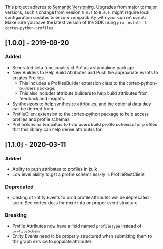 This project adheres to [Semantic Versioning](https://semver.org/spec/v2.0.0.html). Upgrades from major to major versions, such a change from version `5.6.0` to `6.0.0`, might require local configuration updates to ensure compatibility with your current scripts. Make sure you have the latest version of the SDK using `pip install -U cortex-python-profiles`.


## [1.0.0] - 2019-09-20
### Added
* Seperated beta functionality of Po1 as a standalone package. 
* New Builders to Help Build Attributes and Push the appropriate events to creates Profiles.
  * This includes a ProfilesBuilder extension class to the cortex-python-builders package. 
  * This also includes attribute builders to help build attributes from feedback and insights.
* Synthesizors to help synthesize attributes, and the optional data they can be derived from
* ProfileClient extension to the cortex-python package to help access profiles and profile schemas
* ProfileSchema tempaltes to help users build profile schemas for profiles that this library can help derive attributes for.


## [1.1.0] - 2020-03-11
### Added
* Ability to push attributes to profiles in bulk
* Low level ability to get a profile schemaless-ly in ProfileRestClient
### Deprecated
* Casting of Entity Events to build profile attributes will be deprecated soon. See cortex-docs for more info on proper event structure. 
### Breaking
* Profile Attributes now have a field named `profileType` instead of `profileSchema`
* Entity Events need to be properly structured when submitting them to the graph service to populate attributes.
